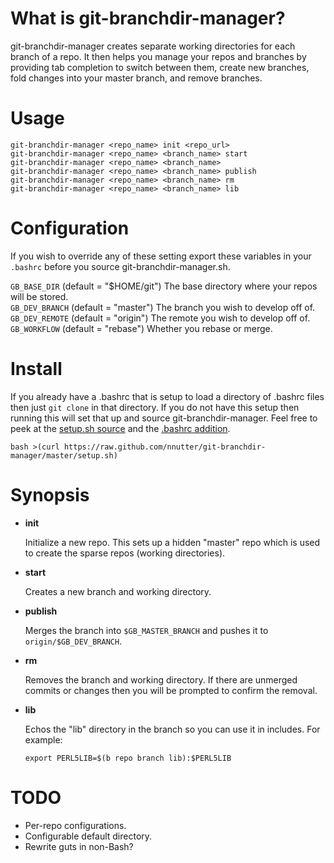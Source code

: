 What is git-branchdir-manager?
==============================

git-branchdir-manager creates separate working directories for each branch of a repo. It then helps you manage your repos and branches by providing tab completion to switch between them, create new branches, fold changes into your master branch, and remove branches.

Usage
=====

~~~
git-branchdir-manager <repo_name> init <repo_url>
git-branchdir-manager <repo_name> <branch_name> start
git-branchdir-manager <repo_name> <branch_name>
git-branchdir-manager <repo_name> <branch_name> publish
git-branchdir-manager <repo_name> <branch_name> rm
git-branchdir-manager <repo_name> <branch_name> lib
~~~

Configuration
=============

If you wish to override any of these setting export these variables in your `.bashrc` before you source git-branchdir-manager.sh.

`GB_BASE_DIR` (default = "$HOME/git") The base directory where your repos will be stored.  
`GB_DEV_BRANCH` (default = "master") The branch you wish to develop off of.  
`GB_DEV_REMOTE` (default = "origin") The remote you wish to develop off of.  
`GB_WORKFLOW` (default = "rebase") Whether you rebase or merge.  

Install
=======

If you already have a .bashrc that is setup to load a directory of .bashrc files then just `git clone` in that directory. If you do not have this setup then running this will  set that up and source git-branchdir-manager. Feel free to peek at the [setup.sh source][1] and the [.bashrc addition][2].

~~~
bash >(curl https://raw.github.com/nnutter/git-branchdir-manager/master/setup.sh)
~~~

Synopsis
========

- **init**

    Initialize a new repo. This sets up a hidden "master" repo which is used to create the sparse repos (working directories).

- **start**

    Creates a new branch and working directory.

- **publish**

    Merges the branch into `$GB_MASTER_BRANCH` and pushes it to `origin/$GB_DEV_BRANCH`.

- **rm**

    Removes the branch and working directory. If there are unmerged commits or changes then you will be prompted to confirm the removal.

- **lib**

    Echos the "lib" directory in the branch so you can use it in includes. For example:

    `export PERL5LIB=$(b repo branch lib):$PERL5LIB`

TODO
====

- Per-repo configurations.
- Configurable default directory.
- Rewrite guts in non-Bash?

[1]: https://github.com/nnutter/git-branchdir-manager/blob/master/setup.sh
[2]: https://github.com/nnutter/git-branchdir-manager/blob/master/bashrc
